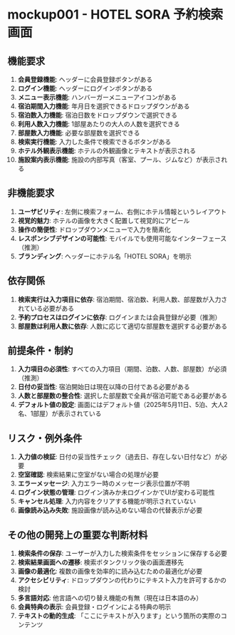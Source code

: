 # mockup001 - HOTEL SORA 予約検索画面

## 機能要求
1. **会員登録機能**: ヘッダーに会員登録ボタンがある
2. **ログイン機能**: ヘッダーにログインボタンがある
3. **メニュー表示機能**: ハンバーガーメニューアイコンがある
4. **宿泊期間入力機能**: 年月日を選択できるドロップダウンがある
5. **宿泊数入力機能**: 宿泊日数をドロップダウンで選択できる
6. **利用人数入力機能**: 1部屋あたりの大人の人数を選択できる
7. **部屋数入力機能**: 必要な部屋数を選択できる
8. **検索実行機能**: 入力した条件で検索できるボタンがある
9. **ホテル外観表示機能**: ホテルの外観画像とテキストが表示される
10. **施設案内表示機能**: 施設の内部写真（客室、プール、ジムなど）が表示される

## 非機能要求
1. **ユーザビリティ**: 左側に検索フォーム、右側にホテル情報というレイアウト
2. **視覚的魅力**: ホテルの画像を大きく配置して視覚的にアピール
3. **操作の簡便性**: ドロップダウンメニューで入力を簡素化
4. **レスポンシブデザインの可能性**: モバイルでも使用可能なインターフェース（推測）
5. **ブランディング**: ヘッダーにホテル名「HOTEL SORA」を明示

## 依存関係
1. **検索実行は入力項目に依存**: 宿泊期間、宿泊数、利用人数、部屋数が入力されている必要がある
2. **予約プロセスはログインに依存**: ログインまたは会員登録が必要（推測）
3. **部屋数は利用人数に依存**: 人数に応じて適切な部屋数を選択する必要がある

## 前提条件・制約
1. **入力項目の必須性**: すべての入力項目（期間、泊数、人数、部屋数）が必須（推測）
2. **日付の妥当性**: 宿泊開始日は現在以降の日付である必要がある
3. **人数と部屋数の整合性**: 選択した部屋数で全員が宿泊可能である必要がある
4. **デフォルト値の設定**: 画面にはデフォルト値（2025年5月11日、5泊、大人2名、1部屋）が表示されている

## リスク・例外条件
1. **入力値の検証**: 日付の妥当性チェック（過去日、存在しない日付など）が必要
2. **空室確認**: 検索結果に空室がない場合の処理が必要
3. **エラーメッセージ**: 入力エラー時のメッセージ表示位置が不明
4. **ログイン状態の管理**: ログイン済みか未ログインかでUIが変わる可能性
5. **キャンセル処理**: 入力内容をクリアする機能が明示されていない
6. **画像読み込み失敗**: 施設画像が読み込めない場合の代替表示が必要

## その他の開発上の重要な判断材料
1. **検索条件の保存**: ユーザーが入力した検索条件をセッションに保存する必要
2. **検索結果画面への遷移**: 検索ボタンクリック後の画面遷移先
3. **画像の最適化**: 複数の画像を効率的に読み込むための最適化が必要
4. **アクセシビリティ**: ドロップダウンの代わりにテキスト入力を許可するかの検討
5. **多言語対応**: 他言語への切り替え機能の有無（現在は日本語のみ）
6. **会員特典の表示**: 会員登録・ログインによる特典の明示
7. **テキストの動的生成**: 「ここにテキストが入ります」という箇所の実際のコンテンツ
